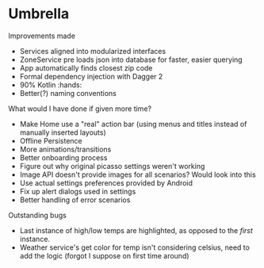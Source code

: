 # Umbrella
Improvements made
- Services aligned into modularized interfaces
- ZoneService pre loads json into database for faster, easier querying
- App automatically finds closest zip code
- Formal dependency injection with Dagger 2
- 90% Kotlin :hands:
- Better(?) naming conventions

What would I have done if given more time?
- Make Home use a "real" action bar (using menus and titles instead of manually inserted layouts)
- Offline Persistence
- More animations/transitions
- Better onboarding process
- Figure out why original picasso settings weren't working
- Image API doesn't provide images for all scenarios? Would look into this
- Use actual settings preferences provided by Android 
- Fix up alert dialogs used in settings
- Better handling of error scenarios

Outstanding bugs
- Last instance of high/low temps are highlighted, as opposed to the _first_ instance.
- Weather service's get color for temp isn't considering celsius, need to add the logic (forgot I suppose on first time around)
